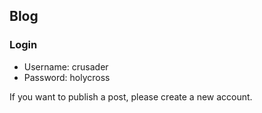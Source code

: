 ## Blog

### Login 

- Username: crusader
- Password: holycross

If you want to publish a post, please create a new account.
